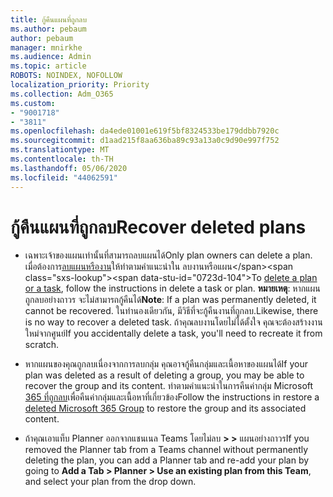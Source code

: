 ```yaml
---
title: กู้คืนแผนที่ถูกลบ
ms.author: pebaum
author: pebaum
manager: mnirkhe
ms.audience: Admin
ms.topic: article
ROBOTS: NOINDEX, NOFOLLOW
localization_priority: Priority
ms.collection: Adm_O365
ms.custom:
- "9001718"
- "3811"
ms.openlocfilehash: da4ede01001e619f5bf8324533be179ddbb7920c
ms.sourcegitcommit: d1aad215f8aa636ba89c93a13a0c9d90e997f752
ms.translationtype: MT
ms.contentlocale: th-TH
ms.lasthandoff: 05/06/2020
ms.locfileid: "44062591"
---
```

# <a name="recover-deleted-plans"></a><span data-ttu-id="0723d-102">กู้คืนแผนที่ถูกลบ</span><span class="sxs-lookup"><span data-stu-id="0723d-102">Recover deleted plans</span></span>

- <span data-ttu-id="0723d-103">เฉพาะเจ้าของแผนเท่านั้นที่สามารถลบแผนได้</span><span class="sxs-lookup"><span data-stu-id="0723d-103">Only plan owners can delete a plan.</span></span> <span data-ttu-id="0723d-104">เมื่อต้องการ[ลบแผนหรืองาน](https://support.microsoft.com/office/delete-a-task-or-plan-39e10e78-13f0-446d-94cd-9e562648497a.)ให้ทําตามคําแนะนําใน ลบงานหรือแผน</span><span class="sxs-lookup"><span data-stu-id="0723d-104">To [delete a plan or a task](https://support.microsoft.com/office/delete-a-task-or-plan-39e10e78-13f0-446d-94cd-9e562648497a.), follow the instructions in delete a task or plan.</span></span>  <span data-ttu-id="0723d-105">**หมายเหตุ**: หากแผนถูกลบอย่างถาวร จะไม่สามารถกู้คืนได้</span><span class="sxs-lookup"><span data-stu-id="0723d-105">**Note**: If a plan was permanently deleted, it cannot be recovered.</span></span> <span data-ttu-id="0723d-106">ในทํานองเดียวกัน, มีวิธีที่จะกู้คืนงานที่ถูกลบ.</span><span class="sxs-lookup"><span data-stu-id="0723d-106">Likewise, there is no way to recover a deleted task.</span></span> <span data-ttu-id="0723d-107">ถ้าคุณลบงานโดยไม่ได้ตั้งใจ คุณจะต้องสร้างงานใหม่จากศูนย์</span><span class="sxs-lookup"><span data-stu-id="0723d-107">If you accidentally delete a task, you'll need to recreate it from scratch.</span></span>

- <span data-ttu-id="0723d-108">หากแผนของคุณถูกลบเนื่องจากการลบกลุ่ม คุณอาจกู้คืนกลุ่มและเนื้อหาของแผนได้</span><span class="sxs-lookup"><span data-stu-id="0723d-108">If your plan was deleted as a result of deleting a group, you may be able to recover the group and its content.</span></span> <span data-ttu-id="0723d-109">ทําตามคําแนะนําในการคืนค่ากลุ่ม Microsoft [365 ที่ถูกลบ](https://docs.microsoft.com/microsoft-365/admin/create-groups/restore-deleted-group?view=o365-worldwide)เพื่อคืนค่ากลุ่มและเนื้อหาที่เกี่ยวข้อง</span><span class="sxs-lookup"><span data-stu-id="0723d-109">Follow the instructions in restore a [deleted Microsoft 365 Group](https://docs.microsoft.com/microsoft-365/admin/create-groups/restore-deleted-group?view=o365-worldwide) to restore the group and its associated content.</span></span>

- <span data-ttu-id="0723d-110">ถ้าคุณเอาแท็บ Planner ออกจากแชนเนล Teams โดยไม่ลบ **> >** แผนอย่างถาวร</span><span class="sxs-lookup"><span data-stu-id="0723d-110">If you removed the Planner tab from a Teams channel without permanently deleting the plan, you can add a Planner tab and re-add your plan by going to **Add a Tab > Planner > Use an existing plan from this Team**, and select your plan from the drop down.</span></span>
